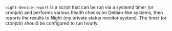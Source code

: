 `night-device-report` is a script that can be run via a systemd timer (or cronjob) and performs various health checks on Debian-like systems, then reports the results to Night (my private status monitor system). The timer (or cronjob) should be configured to run hourly.
